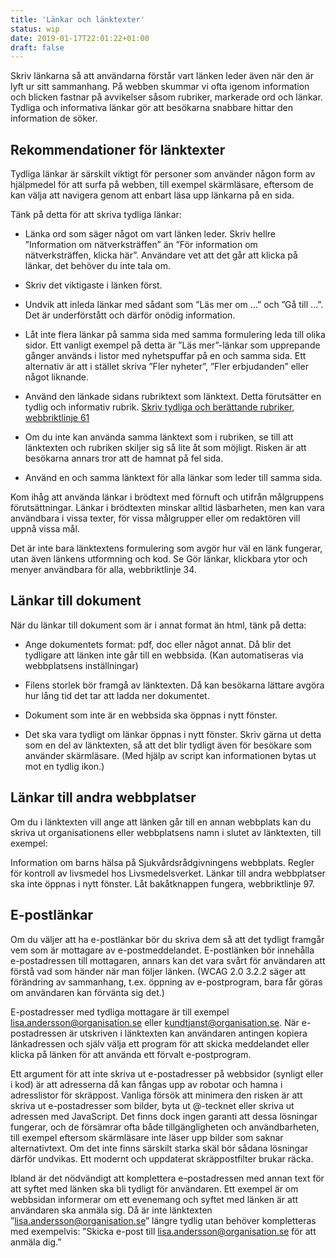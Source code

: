 ```yaml
---
title: 'Länkar och länktexter'
status: wip
date: 2019-01-17T22:01:22+01:00
draft: false
---
```

Skriv länkarna så att användarna förstår vart länken leder även när den är lyft ur sitt sammanhang. På webben skummar vi ofta igenom information och blicken fastnar på avvikelser såsom rubriker, markerade ord och länkar. Tydliga och informativa länkar gör att besökarna snabbare hittar den information de söker.

## Rekommendationer för länktexter

Tydliga länkar är särskilt viktigt för personer som använder någon form av hjälpmedel för att surfa på webben, till exempel skärmläsare, eftersom de kan välja att navigera genom att enbart läsa upp länkarna på en sida.

Tänk på detta för att skriva tydliga länkar:

  - Länka ord som säger något om vart länken leder. Skriv hellre ”Information om nätverksträffen” än ”För information om nätverksträffen, klicka här”. Användare vet att det går att klicka på länkar, det behöver du inte tala om.

  - Skriv det viktigaste i länken först.

  - Undvik att inleda länkar med sådant som ”Läs mer om …” och ”Gå till …”. Det är underförstått och därför onödig information.

  - Låt inte flera länkar på samma sida med samma formulering leda till olika sidor. Ett vanligt exempel på detta är ”Läs mer”-länkar som upprepande gånger används i listor med nyhetspuffar på en och samma sida. Ett alternativ är att i stället skriva ”Fler nyheter”, ”Fler erbjudanden” eller något liknande.

  - Använd den länkade sidans rubriktext som länktext. Detta förutsätter en tydlig och informativ rubrik. [Skriv tydliga och berättande rubriker, webbriktlinje 61](https://webbriktlinjer.se/riktlinjer/61-skriv-tydliga-och-berattande-rubriker/)
  - Om du inte kan använda samma länktext som i rubriken, se till att länktexten och rubriken skiljer sig så lite åt som möjligt. Risken är att besökarna annars tror att de hamnat på fel sida.

  - Använd en och samma länktext för alla länkar som leder till samma sida.

Kom ihåg att använda länkar i brödtext med förnuft och utifrån målgruppens förutsättningar. Länkar i brödtexten minskar alltid läsbarheten, men kan vara användbara i vissa texter, för vissa målgrupper eller om redaktören vill uppnå vissa mål.

Det är inte bara länktextens formulering som avgör hur väl en länk fungerar, utan även länkens utformning och kod. Se Gör länkar, klickbara ytor och menyer användbara för alla, webbriktlinje 34.

## Länkar till dokument

När du länkar till dokument som är i annat format än html, tänk på detta:

  - Ange dokumentets format: pdf, doc eller något annat. Då blir det tydligare att länken inte går till en webbsida. (Kan automatiseras via webbplatsens inställningar)

  - Filens storlek bör framgå av länktexten. Då kan besökarna lättare avgöra hur lång tid det tar att ladda ner dokumentet.

  - Dokument som inte är en webbsida ska öppnas i nytt fönster.

  - Det ska vara tydligt om länkar öppnas i nytt fönster. Skriv gärna ut detta som en del av länktexten, så att det blir tydligt även för besökare som använder skärmläsare. (Med hjälp av script kan informationen bytas ut mot en tydlig ikon.)

## Länkar till andra webbplatser

Om du i länktexten vill ange att länken går till en annan webbplats kan du skriva ut organisationens eller webbplatsens namn i slutet av länktexten, till exempel:

Information om barns hälsa på Sjukvårdsrådgivningens webbplats. Regler för kontroll av livsmedel hos Livsmedelsverket. Länkar till andra webbplatser ska inte öppnas i nytt fönster. Låt bakåtknappen fungera, webbriktlinje 97.

## E-postlänkar

Om du väljer att ha e-postlänkar bör du skriva dem så att det tydligt framgår vem som är mottagare av e-postmeddelandet. E-postlänken bör innehålla e-postadressen till mottagaren, annars kan det vara svårt för användaren att förstå vad som händer när man följer länken. (WCAG 2.0 3.2.2 säger att förändring av sammanhang, t.ex. öppning av e-postprogram, bara får göras om användaren kan förvänta sig det.)

E-postadresser med tydliga mottagare är till exempel lisa.andersson@organisation.se eller kundtjanst@organisation.se. När e-postadressen är utskriven i länktexten kan användaren antingen kopiera länkadressen och själv välja ett program för att skicka meddelandet eller klicka på länken för att använda ett förvalt e-postprogram.

Ett argument för att inte skriva ut e-postadresser på webbsidor (synligt eller i kod) är att adresserna då kan fångas upp av robotar och hamna i adresslistor för skräppost. Vanliga försök att minimera den risken är att skriva ut e-postadresser som bilder, byta ut @-tecknet eller skriva ut adressen med JavaScript. Det finns dock ingen garanti att dessa lösningar fungerar, och de försämrar ofta både tillgängligheten och användbarheten, till exempel eftersom skärmläsare inte läser upp bilder som saknar alternativtext. Om det inte finns särskilt starka skäl bör sådana lösningar därför undvikas. Ett modernt och uppdaterat skräppostfilter brukar räcka.

Ibland är det nödvändigt att komplettera e–postadressen med annan text för att syftet med länken ska bli tydligt för användaren. Ett exempel är om webbsidan informerar om ett evenemang och syftet med länken är att användaren ska anmäla sig. Då är inte länktexten ”lisa.andersson@organisation.se” längre tydlig utan behöver kompletteras med exempelvis: ”Skicka e-post till lisa.andersson@organisation.se för att anmäla dig.”
